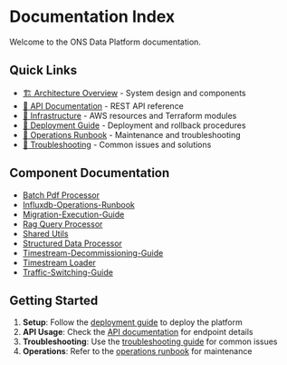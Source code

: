 # Documentation Index

Welcome to the ONS Data Platform documentation.

## Quick Links

- [🏗️ Architecture Overview](architecture.md) - System design and components
- [🚀 API Documentation](api.md) - REST API reference
- [🔧 Infrastructure](infrastructure.md) - AWS resources and Terraform modules
- [🚢 Deployment Guide](deployment-guide.md) - Deployment and rollback procedures
- [🔧 Operations Runbook](operations-runbook.md) - Maintenance and troubleshooting
- [🧪 Troubleshooting](troubleshooting.md) - Common issues and solutions

## Component Documentation

- [Batch Pdf Processor](batch_pdf_processor.md)
- [Influxdb-Operations-Runbook](influxdb-operations-runbook.md)
- [Migration-Execution-Guide](migration-execution-guide.md)
- [Rag Query Processor](rag_query_processor.md)
- [Shared Utils](shared_utils.md)
- [Structured Data Processor](structured_data_processor.md)
- [Timestream-Decommissioning-Guide](timestream-decommissioning-guide.md)
- [Timestream Loader](timestream_loader.md)
- [Traffic-Switching-Guide](traffic-switching-guide.md)

## Getting Started

1. **Setup**: Follow the [deployment guide](deployment-guide.md) to deploy the platform
2. **API Usage**: Check the [API documentation](api.md) for endpoint details
3. **Troubleshooting**: Use the [troubleshooting guide](troubleshooting.md) for common issues
4. **Operations**: Refer to the [operations runbook](operations-runbook.md) for maintenance

